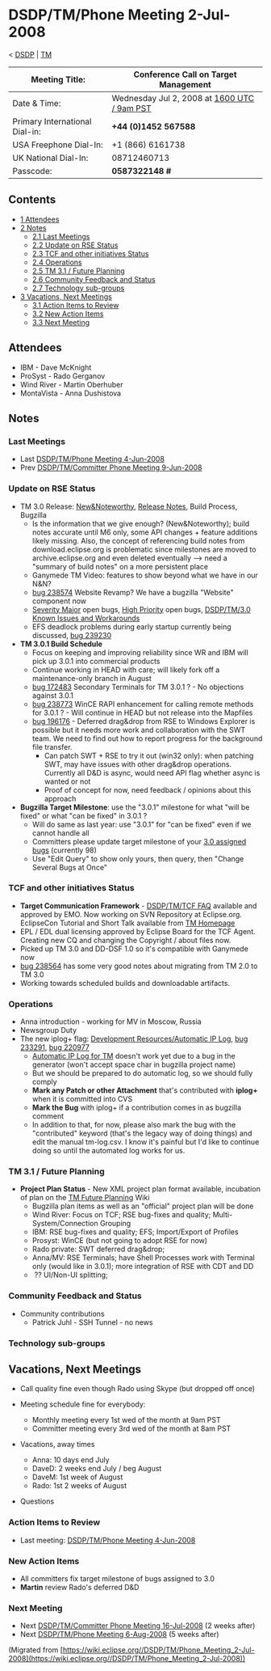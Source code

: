 

DSDP/TM/Phone Meeting 2-Jul-2008
================================

< [DSDP](https://wiki.eclipse.org/DSDP "DSDP")‎ | [TM](./TM "DSDP/TM")

| Meeting Title: | **Conference Call on Target Management** |
| --- | --- |
| Date & Time: | Wednesday Jul 2, 2008 at [1600 UTC / 9am PST](http://www.timeanddate.com/worldclock/fixedtime.html?month=7&day=2&year=2008&hour=16&min=00&sec=0&p1=0) |
| Primary International Dial-in: | **+44 (0)1452 567588** |
| USA Freephone Dial-In: | +1 (866) 6161738 |
| UK National Dial-In: | 08712460713 |
| Passcode: | **0587322148 #** |

Contents
--------

*   [1 Attendees](#Attendees)
*   [2 Notes](#Notes)
    *   [2.1 Last Meetings](#Last-Meetings)
    *   [2.2 Update on RSE Status](#Update-on-RSE-Status)
    *   [2.3 TCF and other initiatives Status](#TCF-and-other-initiatives-Status)
    *   [2.4 Operations](#Operations)
    *   [2.5 TM 3.1 / Future Planning](#TM-3.1-.2F-Future-Planning)
    *   [2.6 Community Feedback and Status](#Community-Feedback-and-Status)
    *   [2.7 Technology sub-groups](#Technology-sub-groups)
*   [3 Vacations, Next Meetings](#Vacations.2C-Next-Meetings)
    *   [3.1 Action Items to Review](#Action-Items-to-Review)
    *   [3.2 New Action Items](#New-Action-Items)
    *   [3.3 Next Meeting](#Next-Meeting)

Attendees
---------

*   IBM - Dave McKnight
*   ProSyst - Rado Gerganov
*   Wind River - Martin Oberhuber
*   MontaVista - Anna Dushistova

Notes
-----

### Last Meetings

*   Last [DSDP/TM/Phone Meeting 4-Jun-2008](./Phone_Meeting_4-Jun-2008 "DSDP/TM/Phone Meeting 4-Jun-2008")
*   Prev [DSDP/TM/Committer Phone Meeting 9-Jun-2008](./Committer_Phone_Meeting_9-Jun-2008 "DSDP/TM/Committer Phone Meeting 9-Jun-2008")

### Update on RSE Status

*   TM 3.0 Release: [New&Noteworthy](https://www.eclipse.org/dsdp/tm/development/relnotes/3.0/tm-news-3.0.html), [Release Notes](https://www.eclipse.org/dsdp/tm/development/relnotes/3.0/readme_tm_3.0.html), Build Process, Bugzilla
    *   Is the information that we give enough? (New&Noteworthy); build notes accurate until M6 only, some API changes + feature additions likely missing. Also, the concept of referencing build notes from download.eclipse.org is problematic since milestones are moved to archive.eclipse.org and even deleted eventually --> need a "summary of build notes" on a more persistent place
    *   Ganymede TM Video: features to show beyond what we have in our N&N?
    *   [bug 238574](https://bugs.eclipse.org/bugs/show_bug.cgi?id=238574) Website Revamp? We have a bugzilla "Website" component now
    *   [Severity Major](https://bugs.eclipse.org/bugs/buglist.cgi?query_format=advanced&classification=DSDP&product=Target+Management&bug_status=UNCONFIRMED&bug_status=NEW&bug_status=ASSIGNED&bug_status=REOPENED&bug_severity=blocker&bug_severity=critical&bug_severity=major&cmdtype=doit) open bugs, [High Priority](https://bugs.eclipse.org/bugs/buglist.cgi?query_format=advanced&classification=DSDP&product=Target+Management&bug_status=UNCONFIRMED&bug_status=NEW&bug_status=ASSIGNED&bug_status=REOPENED&cmdtype=doit&field0-0-0=priority&type0-0-0=regexp&value0-0-0=P%5B12%5D&field0-0-1=bug_severity&type0-0-1=regexp&value0-0-1=blocker%7Ccritical%7Cmajor) open bugs, [DSDP/TM/3.0 Known Issues and Workarounds](./3.0_Known_Issues_and_Workarounds "DSDP/TM/3.0 Known Issues and Workarounds")
    *   EFS deadlock problems during early startup currently being discussed, [bug 239230](https://bugs.eclipse.org/bugs/show_bug.cgi?id=239230)
*   **TM 3.0.1 Build Schedule**
    *   Focus on keeping and improving reliability since WR and IBM will pick up 3.0.1 into commercial products
    *   Continue working in HEAD with care; will likely fork off a maintenance-only branch in August
    *   [bug 172483](https://bugs.eclipse.org/bugs/show_bug.cgi?id=172483) Secondary Terminals for TM 3.0.1 ? - No objections against 3.0.1
    *   [bug 238773](https://bugs.eclipse.org/bugs/show_bug.cgi?id=238773) WinCE RAPI enhancement for calling remote methods for 3.0.1 ? - Will continue in HEAD but not release into the Mapfiles
    *   [bug 196176](https://bugs.eclipse.org/bugs/show_bug.cgi?id=196176) \- Deferred drag&drop from RSE to Windows Explorer is possible but it needs more work and collaboration with the SWT team. We need to find out how to report progress for the background file transfer.
        *   Can patch SWT + RSE to try it out (win32 only): when patching SWT, may have issues with other drag&drop operations. Currently all D&D is async, would need API flag whether async is wanted or not
        *   Proof of concept for now, need feedback / opinions about this approach
*   **Bugzilla Target Milestone**: use the "3.0.1" milestone for what "will be fixed" or what "can be fixed" in 3.0.1 ?
    *   Will do same as last year: use "3.0.1" for "can be fixed" even if we cannot handle all
    *   Committers please update target milestone of your [3.0 assigned bugs](https://bugs.eclipse.org/bugs/buglist.cgi?bug_file_loc=&bug_file_loc_type=allwordssubstr&bug_id=&bug_status=UNCONFIRMED&bug_status=NEW&bug_status=ASSIGNED&bug_status=REOPENED&bugidtype=include&chfieldfrom=&chfieldto=Now&chfieldvalue=&classification=DSDP&email1=&email2=&emailtype1=substring&emailtype2=substring&field-1-0-0=classification&field-1-1-0=product&field-1-2-0=target_milestone&field-1-3-0=bug_status&field0-0-0=noop&keywords=&keywords_type=allwords&long_desc=&long_desc_type=allwordssubstr&product=Target%20Management&query_format=advanced&remaction=&short_desc=&short_desc_type=allwordssubstr&status_whiteboard=&status_whiteboard_type=allwordssubstr&target_milestone=3.0&target_milestone=3.0%20M3&target_milestone=3.0%20M4&target_milestone=3.0%20M5&target_milestone=3.0%20M6&target_milestone=3.0%20M7&target_milestone=3.0%20RC1&target_milestone=3.0%20RC2&target_milestone=3.0%20RC3&target_milestone=3.0%20RC4&target_milestone=3.0%20RC5&type-1-0-0=anyexact&type-1-1-0=anyexact&type-1-2-0=anyexact&type-1-3-0=anyexact&type0-0-0=noop&value-1-0-0=DSDP&value-1-1-0=Target%20Management&value-1-2-0=3.0%2C3.0%20M3%2C3.0%20M4%2C3.0%20M5%2C3.0%20M6%2C3.0%20M7%2C3.0%20RC1%2C3.0%20RC2%2C3.0%20RC3%2C3.0%20RC4%2C3.0%20RC5&value-1-3-0=UNCONFIRMED%2CNEW%2CASSIGNED%2CREOPENED&value0-0-0=&votes=&order=map_assigned_to.login_name%2Cbugs.priority%2Cbugs.priority%2Cbugs.bug_severity%2Cmap_assigned_to.login_name%2Cbugs.bug_status%2Cbugs.priority%2Cbugs.bug_id&query_based_on=) (currently 98)
    *   Use "Edit Query" to show only yours, then query, then "Change Several Bugs at Once"

### TCF and other initiatives Status

*   **Target Communication Framework** \- [DSDP/TM/TCF FAQ](./TCF_FAQ "DSDP/TM/TCF FAQ") available and approved by EMO. Now working on SVN Repository at Eclipse.org. EclipseCon Tutorial and Short Talk available from [TM Homepage](https://www.eclipse.org/dsdp/tm)
*   EPL / EDL dual licensing approved by Eclipse Board for the TCF Agent. Creating new CQ and changing the Copyright / about files now.
*   Picked up TM 3.0 and DD-DSF 1.0 so it's compatible with Ganymede now
*   [bug 238564](https://bugs.eclipse.org/bugs/show_bug.cgi?id=238564) has some very good notes about migrating from TM 2.0 to TM 3.0
*   Working towards scheduled builds and downloadable artifacts.

### Operations

*   Anna introduction - working for MV in Moscow, Russia
*   Newsgroup Duty
*   The new iplog+ flag: [Development Resources/Automatic IP Log](https://wiki.eclipse.org/Development_Resources/Automatic_IP_Log "Development Resources/Automatic IP Log"), [bug 233291](https://bugs.eclipse.org/bugs/show_bug.cgi?id=233291), [bug 220977](https://bugs.eclipse.org/bugs/show_bug.cgi?id=220977)
    *   [Automatic IP Log for TM](https://www.eclipse.org/projects/ip_log.php?projectid=dsdp.tm) doesn't work yet due to a bug in the generator (won't accept space char in bugzilla project name)
    *   But we should be prepared to do automatic log, so we should fully comply
    *   **Mark any Patch or other Attachment** that's contributed with **iplog+** when it is committed into CVS
    *   **Mark the Bug** with iplog+ if a contribution comes in as bugzilla comment
    *   In addition to that, for now, please also mark the bug with the "contributed" keyword (that's the legacy way of doing things) and edit the manual tm-log.csv. I know it's painful but I'd like to continue doing so until the automated log works for us.

### TM 3.1 / Future Planning

*   **Project Plan Status** \- New XML project plan format available, incubation of plan on the [TM Future Planning](./TM_Future_Planning "TM Future Planning") Wiki
    *   Bugzilla plan items as well as an "official" project plan will be done
    *   Wind River: Focus on TCF; RSE bug-fixes and quality; Multi-System/Connection Grouping
    *   IBM: RSE bug-fixes and quality; EFS; Import/Export of Profiles
    *   Prosyst: WinCE (but not going to adopt RSE for now)
    *   Rado private: SWT deferred drag&drop;
    *   Anna/MV: RSE Terminals; have Shell Processes work with Terminal only (would like in 3.0.1); more integration of RSE with CDT and DD
    *    ?? UI/Non-UI splitting;

### Community Feedback and Status

*   Community contributions
    *   Patrick Juhl - SSH Tunnel - no news

### Technology sub-groups

Vacations, Next Meetings
------------------------

*   Call quality fine even though Rado using Skype (but dropped off once)
*   Meeting schedule fine for everybody:
    *   Monthly meeting every 1st wed of the month at 9am PST
    *   Committer meeting every 3rd wed of the month at 8am PST

*   Vacations, away times
    *   Anna: 10 days end July
    *   DaveD: 2 weeks end July / beg August
    *   DaveM: 1st week of August
    *   Rado: 1st 2 weeks of August
*   Questions

### Action Items to Review

*   Last meeting: [DSDP/TM/Phone Meeting 4-Jun-2008](./Phone_Meeting_4-Jun-2008 "DSDP/TM/Phone Meeting 4-Jun-2008")

### New Action Items

*   All committers fix target milestone of bugs assigned to 3.0
*   **Martin** review Rado's deferred D&D

### Next Meeting

*   Next [DSDP/TM/Committer Phone Meeting 16-Jul-2008](./Committer_Phone_Meeting_16-Jul-2008 "DSDP/TM/Committer Phone Meeting 16-Jul-2008") (2 weeks after)
*   Next [DSDP/TM/Phone Meeting 6-Aug-2008](./Phone_Meeting_6-Aug-2008 "DSDP/TM/Phone Meeting 6-Aug-2008") (5 weeks after)


(Migrated from [https://wiki.eclipse.org//DSDP/TM/Phone_Meeting_2-Jul-2008](https://wiki.eclipse.org//DSDP/TM/Phone_Meeting_2-Jul-2008))